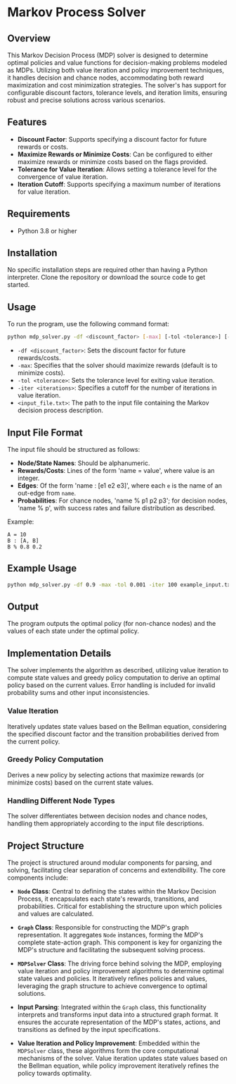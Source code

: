 # Markov Process Solver

## Overview

This Markov Decision Process (MDP) solver is designed to determine optimal policies and value functions for decision-making problems modeled as MDPs. Utilizing both value iteration and policy improvement techniques, it handles decision and chance nodes, accommodating both reward maximization and cost minimization strategies. The solver's has support for configurable discount factors, tolerance levels, and iteration limits, ensuring robust and precise solutions across various scenarios.

## Features

- **Discount Factor**: Supports specifying a discount factor for future rewards or costs.
- **Maximize Rewards or Minimize Costs**: Can be configured to either maximize rewards or minimize costs based on the flags provided.
- **Tolerance for Value Iteration**: Allows setting a tolerance level for the convergence of value iteration.
- **Iteration Cutoff**: Supports specifying a maximum number of iterations for value iteration.

## Requirements

- Python 3.8 or higher

## Installation

No specific installation steps are required other than having a Python interpreter. Clone the repository or download the source code to get started.

## Usage

To run the program, use the following command format:

```bash
python mdp_solver.py -df <discount_factor> [-max] [-tol <tolerance>] [-iter <iterations>] <input_file.txt>
```

- `-df <discount_factor>`: Sets the discount factor for future rewards/costs.
- `-max`: Specifies that the solver should maximize rewards (default is to minimize costs).
- `-tol <tolerance>`: Sets the tolerance level for exiting value iteration.
- `-iter <iterations>`: Specifies a cutoff for the number of iterations in value iteration.
- `<input_file.txt>`: The path to the input file containing the Markov decision process description.

## Input File Format

The input file should be structured as follows:

- **Node/State Names**: Should be alphanumeric.
- **Rewards/Costs**: Lines of the form 'name = value', where value is an integer.
- **Edges**: Of the form 'name : [e1 e2 e3]', where each `e` is the name of an out-edge from `name`.
- **Probabilities**: For chance nodes, 'name % p1 p2 p3'; for decision nodes, 'name % p', with success rates and failure distribution as described.

Example:
```
A = 10
B : [A, B]
B % 0.8 0.2
```

## Example Usage

```bash
python mdp_solver.py -df 0.9 -max -tol 0.001 -iter 100 example_input.txt
```

## Output

The program outputs the optimal policy (for non-chance nodes) and the values of each state under the optimal policy.

## Implementation Details

The solver implements the algorithm as described, utilizing value iteration to compute state values and greedy policy computation to derive an optimal policy based on the current values. Error handling is included for invalid probability sums and other input inconsistencies.

### Value Iteration

Iteratively updates state values based on the Bellman equation, considering the specified discount factor and the transition probabilities derived from the current policy.

### Greedy Policy Computation

Derives a new policy by selecting actions that maximize rewards (or minimize costs) based on the current state values.

### Handling Different Node Types

The solver differentiates between decision nodes and chance nodes, handling them appropriately according to the input file descriptions.

## Project Structure

The project is structured around modular components for parsing, and solving, facilitating clear separation of concerns and extendibility. The core components include:

- **`Node` Class**: Central to defining the states within the Markov Decision Process, it encapsulates each state's rewards, transitions, and probabilities. Critical for establishing the structure upon which policies and values are calculated.

- **`Graph` Class**: Responsible for constructing the MDP's graph representation. It aggregates `Node` instances, forming the MDP's complete state-action graph. This component is key for organizing the MDP's structure and facilitating the subsequent solving process.

- **`MDPSolver` Class**: The driving force behind solving the MDP, employing value iteration and policy improvement algorithms to determine optimal state values and policies. It iteratively refines policies and values, leveraging the graph structure to achieve convergence to optimal solutions.

- **Input Parsing**: Integrated within the `Graph` class, this functionality interprets and transforms input data into a structured graph format. It ensures the accurate representation of the MDP's states, actions, and transitions as defined by the input specifications.

- **Value Iteration and Policy Improvement**: Embedded within the `MDPSolver` class, these algorithms form the core computational mechanisms of the solver. Value iteration updates state values based on the Bellman equation, while policy improvement iteratively refines the policy towards optimality.